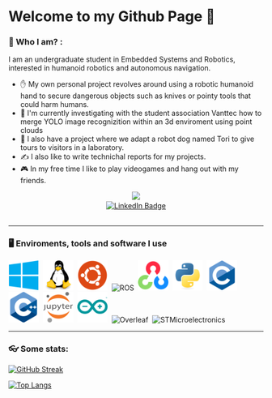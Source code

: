 <h1>
  Welcome to my Github Page 🤖
  </h1>
  
  ### 🕺 Who I am? :
  
  I am an undergraduate student in Embedded Systems and Robotics, interested in humanoid robotics and autonomous navigation.
     
  - ✋ My own personal project revolves around using a robotic humanoid hand to secure dangerous objects such as knives or pointy tools that could harm humans.
  -  🚤 I'm currently investigating with the student association Vanttec how to merge YOLO image recognizition within an 3d enviroment using point clouds
  -  🐶 I also have a project where we adapt a robot dog named Tori to give tours to visitors in a laboratory.
  -  ✍️ I also like to write technichal reports for my projects. 
  - 🎮 In my free time I like to play videogames and hang out with my friends.
  
<div id="header" align="center">
  <img src="https://media.giphy.com/media/S0hxMGYFhEMzm/giphy.gif" width="200"/>
</div>


<div id="badges" align="center">
  <a href="www.linkedin.com/in/alejandro-hernandez-de-la-torre-36b984210">
    <img src="https://img.shields.io/badge/LinkedIn-blue?style=plastic&logo=linkedin&logoColor=white" alt="LinkedIn Badge"/>
  </a>
</div>

<div id ="Counter" align="center">
  <img src="https://komarev.com/ghpvc/?username=Alex888666&style=flat-square&color=yellow" alt=""/>
</div>
  
---
### 🖥️ Enviroments, tools and software I use
  
<div>
  <img src="https://github.com/devicons/devicon/blob/master/icons/windows8/windows8-original.svg" title="Windows" alt="Windows" width="60" height="60"/>&nbsp;
  <img src="https://github.com/devicons/devicon/blob/master/icons/linux/linux-original.svg" title="Linux" alt="Linux" width="60" height="60"/>&nbsp;
  <img src="https://github.com/devicons/devicon/blob/master/icons/ubuntu/ubuntu-plain.svg" title="Ubuntu" alt="Ubuntu" width="60" height="60"/>&nbsp;
  <img src="https://upload.wikimedia.org/wikipedia/commons/b/bb/Ros_logo.svg" title="ROS" alt="ROS" width="70" height="70"/>&nbsp;
  <img src="https://github.com/devicons/devicon/blob/master/icons/opencv/opencv-original.svg" title="OpenCV" alt="OpenCV" width="60" height="60"/>&nbsp;
  <img src="https://github.com/devicons/devicon/blob/master/icons/python/python-original.svg" title="Python" alt="Python" width="60" height="60"/>&nbsp;
  <img src="https://github.com/devicons/devicon/blob/master/icons/c/c-original.svg" title="C" alt="C" width="60" height="60"/>&nbsp;
  <img src="https://github.com/devicons/devicon/blob/master/icons/cplusplus/cplusplus-original.svg" title="C++" alt="C++" width="60" height="60"/>&nbsp;
  <img src="https://github.com/devicons/devicon/blob/master/icons/jupyter/jupyter-original-wordmark.svg" title="Jupyter" alt="Jupyter" width="60" height="60"/>&nbsp;
  <img src="https://github.com/devicons/devicon/blob/master/icons/arduino/arduino-original.svg" title="Arduino" alt="Arduino" width="60" height="60"/>&nbsp;
  <img src="https://images.ctfassets.net/nrgyaltdicpt/2nzY91x4CjwwxHdsiCjLN2/ce20e788b3364e7f5d3bf2c0552838aa/ologo_square_colour_green_bg.svg" title="Overleaf" alt="Overleaf" width="60" height="60"/>&nbsp;
  <img src="https://upload.wikimedia.org/wikipedia/en/0/07/STMicroelectronics_2020_logo.svg" title="STMicroelectronics" alt="STMicroelectronics" width="120" height="60"/>&nbsp;
  
  ---
  ### 👓 Some stats:
  
  [![GitHub Streak](https://github-readme-streak-stats.herokuapp.com?user=Alex888666&theme=dark)](https://git.io/streak-stats)
  
  [![Top Langs](https://github-readme-stats.vercel.app/api/top-langs/?username=Alex888666)](https://github.com/anuraghazra/github-readme-stats)
  
  
  
